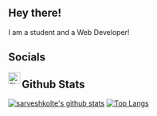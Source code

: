 ## Hey there!
I am a student and a Web Developer!
## Socials
[<img align="left" alt="Shishu#0001 | discord" width="24px" src="https://cdn.jsdelivr.net/npm/simple-icons@v3/icons/discord.svg">](https://discord.com/users/555702967433560074)

## Github Stats
[![sarveshkolte's github stats](https://github-readme-stats.vercel.app/api?username=sarveshkolte)](https://github.com/sarveshkolte/github-readme-stats?show_icons=true&count_private=true)
[![Top Langs](https://github-readme-stats.vercel.app/api/top-langs/?username=sarveshkolte?hide=python,css)](https://github.com/sarveshkolte/github-readme-stats)

